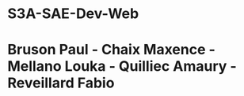 # S3A-SAE-Dev-Web
# Bruson Paul - Chaix Maxence - Mellano Louka - Quilliec Amaury - Reveillard Fabio